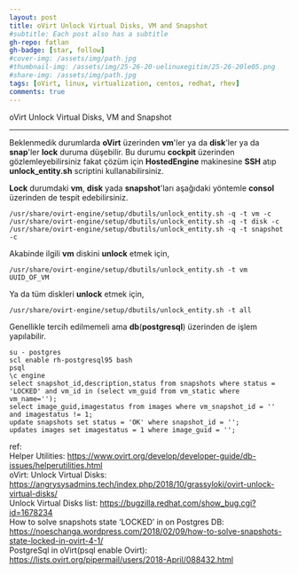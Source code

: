 ```yaml
---
layout: post
title: oVirt Unlock Virtual Disks, VM and Snapshot
#subtitle: Each post also has a subtitle
gh-repo: fatlan
gh-badge: [star, follow]
#cover-img: /assets/img/path.jpg
#thumbnail-img: /assets/img/25-26-20-uelinuxegitim/25-26-20le05.png
#share-img: /assets/img/path.jpg
tags: [oVirt, linux, virtualization, centos, redhat, rhev]
comments: true
---
```


oVirt Unlock Virtual Disks, VM and Snapshot
****
Beklenmedik durumlarda **oVirt** üzerinden **vm**'ler ya da **disk**'ler ya da **snap**'ler **lock** duruma düşebilir. Bu durumu **cockpit** üzerinden gözlemleyebilirsiniz fakat çözüm için **HostedEngine** makinesine **SSH** atıp **unlock_entity.sh** scriptini kullanabilirsiniz.

**Lock** durumdaki **vm**, **disk** yada **snapshot**'ları aşağıdaki yöntemle **consol** üzerinden de tespit edebilirsiniz.
~~~
/usr/share/ovirt-engine/setup/dbutils/unlock_entity.sh -q -t vm -c
/usr/share/ovirt-engine/setup/dbutils/unlock_entity.sh -q -t disk -c
/usr/share/ovirt-engine/setup/dbutils/unlock_entity.sh -q -t snapshot -c
~~~

Akabinde ilgili **vm** diskini **unlock** etmek için,
~~~
/usr/share/ovirt-engine/setup/dbutils/unlock_entity.sh -t vm UUID_OF_VM
~~~

Ya da tüm diskleri **unlock** etmek için,
~~~
/usr/share/ovirt-engine/setup/dbutils/unlock_entity.sh -t all
~~~

Genellikle tercih edilmemeli ama **db**(**postgresql**) üzerinden de işlem yapılabilir.
~~~
su - postgres
scl enable rh-postgresql95 bash
psql
\c engine
select snapshot_id,description,status from snapshots where status = 'LOCKED' and vm_id in (select vm_guid from vm_static where vm_name='');
select image_guid,imagestatus from images where vm_snapshot_id = '' and imagestatus != 1;
update snapshots set status = 'OK' where snapshot_id = '';
updates images set imagestatus = 1 where image_guid = '';
~~~

ref:<br>
Helper Utilities: https://www.ovirt.org/develop/developer-guide/db-issues/helperutilities.html<br>
oVirt: Unlock Virtual Disks: https://angrysysadmins.tech/index.php/2018/10/grassyloki/ovirt-unlock-virtual-disks/<br>
Unlock Virtual Disks list: https://bugzilla.redhat.com/show_bug.cgi?id=1678234<br>
How to solve snapshots state ‘LOCKED’ in on Postgres DB: https://noeschanga.wordpress.com/2018/02/09/how-to-solve-snapshots-state-locked-in-ovirt-4-1/<br>
PostgreSql in oVirt(psql enable Ovirt): https://lists.ovirt.org/pipermail/users/2018-April/088432.html
